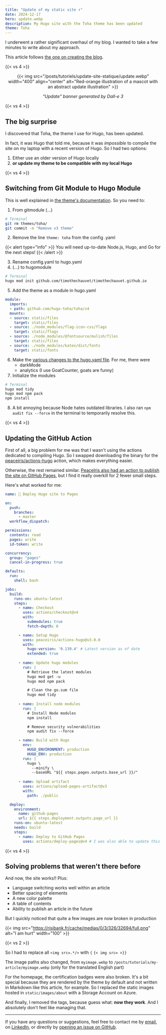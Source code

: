 ```yaml
---
title: "Update of my static site ⬆️"
date: 2024-12-17
hero: update.webp
description: My Hugo site with the Toha theme has been updated
theme: Toha
---
```


I underwent a rather significant overhaul of my blog. I wanted to take a few minutes to write about my approach.

This article follows [the one on creating the blog](../site-statique-hugo).

{{< vs 4 >}}

<p align="center">
  {{< img src="/posts/tutoriels/update-site-statique/update.webp" width="400" align="center" alt="Red-orange illustration of a mascot with an abstract update illustration" >}}
  <p style="text-align: center;"><i>"Update" banner generated by Dall-e 3</i></p>
</p>

{{< vs 4 >}}

## The big surprise

I discovered that Toha, the theme I use for Hugo, has been updated.

In fact, it was Hugo that told me, because it was *impossible* to compile the site on my laptop with a recent version of Hugo. So I had two options:

1. Either use an older version of Hugo locally
2. **or update my theme to be compatible with my local Hugo**

{{< vs 4 >}}

## Switching from Git Module to Hugo Module

This is well explained in [the theme's documentation](https://toha-guides.netlify.app/posts/update-v3-to-v4/). So you need to:

1. From gitmodule (...)
```bash
# Terminal
git rm themes/toha/
git commit -m "Remove v3 theme"
```

2. Remove the line `theme: toha` from the config .yaml

{{< alert type="info" >}}
You will need up-to-date Node.js, Hugo, and Go for the next steps!
{{< /alert >}}

3. Rename config.yaml to hugo.yaml
4. (...) to hugomodule
```bash
# Terminal
hugo mod init github.com/timothechauvet/timothechauvet.github.io
```

5. Add the theme as a module in hugo.yaml
```yaml
module:
  imports:
  - path: github.com/hugo-toha/toha/v4
  mounts:
  - source: static/files
    target: static/files
  - source: ./node_modules/flag-icon-css/flags
    target: static/flags
  - source: ./node_modules/@fontsource/mulish/files
    target: static/files
  - source: ./node_modules/katex/dist/fonts
    target: static/fonts
```

6. Make the [various changes to the hugo.yaml file](https://toha-guides.netlify.app/posts/update-v3-to-v4/#6-update-the-hugoyaml-file). For me, there were
    - darkMode
    - analytics (I use GoatCounter, goats are funny)
7. Initialize the modules
```bash
# Terminal
hugo mod tidy
hugo mod npm pack
npm install
```

8. A bit annoying because Node hates outdated libraries. I also ran `npm audit fix --force` in the terminal to temporarily resolve this.

{{< vs 4 >}}

## Updating the GitHub Action

First of all, a big problem for me was that I wasn't using the actions dedicated to compiling Hugo. So I swapped downloading the binary for the [peaceiris/actions-hugo](https://github.com/peaceiris/actions-hugo) action, which makes everything easier.

Otherwise, the rest remained similar. [PeaceIris also had an action to publish the site on GitHub Pages](https://github.com/peaceiris/actions-gh-pages), but I find it really overkill for 2 fewer small steps.

Here's what worked for me:

```yaml
name: 🤖 Deploy Hugo site to Pages

on:
  push:
    branches: 
      - master
  workflow_dispatch:

permissions:
  contents: read
  pages: write
  id-token: write

concurrency:
  group: "pages"
  cancel-in-progress: true

defaults:
  run:
    shell: bash

jobs:
  build:
    runs-on: ubuntu-latest
    steps:
      - name: Checkout
        uses: actions/checkout@v4
        with:
          submodules: true
          fetch-depth: 0

      - name: Setup Hugo
        uses: peaceiris/actions-hugo@v3.0.0
        with:
          hugo-version: '0.139.4' # Latest version as of date
          extended: true
            
      - name: Update hugo modules
        run: |
          # Retrieve the latest modules
          hugo mod get -u
          hugo mod npm pack

          # Clean the go.sum file
          hugo mod tidy
      
      - name: Install node modules
        run: |
          # Install Node modules
          npm install

          # Remove security vulnerabilities
          npm audit fix --force

      - name: Build with Hugo
        env:
          HUGO_ENVIRONMENT: production
          HUGO_ENV: production
        run: |
          hugo \
            --minify \
            --baseURL "${{ steps.pages.outputs.base_url }}/"
      
      - name: Upload artifact
        uses: actions/upload-pages-artifact@v3
        with:
          path: ./public

  deploy:
    environment:
      name: github-pages
      url: ${{ steps.deployment.outputs.page_url }}
    runs-on: ubuntu-latest
    needs: build
    steps:
      - name: Deploy to GitHub Pages
        uses: actions/deploy-pages@v4 # I was also able to update this since I have Node >16!
```

{{< vs 4 >}}

## Solving problems that weren't there before

And now, the site works!! Plus:
- Language switching works well within an article
- Better spacing of elements
- A new color palette
- A table of contents
- Ability to publish an article in the future

But I quickly noticed that quite a few images are now broken in production

{{< img src="https://risibank.fr/cache/medias/0/3/326/32694/full.png" alt="I am hurt" width="100" >}}

{{< vs 2 >}}

So I had to replace all `<img src=.*/>` with `{` `{< img src= >}}`

The image paths also changed, from `myimage.webp` to `/posts/tutorials/my-article/myimage.webp` (only for the translated English part)

For the homepage, the certification badges were also broken. It's a bit special because they are rendered by the theme by default and not written in Markdown like this article, for example. So I replaced the static images hosted in `static/images/about` with a Storage Account on Azure.

And finally, I removed the tags, because guess what: **now they work**. And I absolutely don't feel like managing that.

---

If you have any questions or suggestions, feel free to contact me by [email](mailto:timothe@chauvet.cloud), on [LinkedIn](https://www.linkedin.com/in/timothechauvet/), or directly by [opening an issue on GitHub](https://github.com/timothechauvet/timothechauvet.github.io/issues).